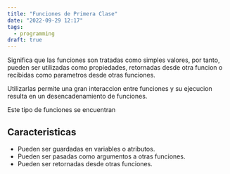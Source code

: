 ```yaml
---
title: "Funciones de Primera Clase"
date: "2022-09-29 12:17"
tags: 
  - programming
draft: true
---
```

Significa que las funciones son tratadas como simples valores, por tanto, pueden ser utilizadas como propiedades, retornadas desde otra funcion o recibidas como parametros desde otras funciones.

Utilizarlas permite una gran interaccion entre funciones y su ejecucion resulta en un desencadenamiento de funciones.

Este tipo de funciones se encuentran
## Caracteristicas
- Pueden ser guardadas en variables o atributos.
- Pueden ser pasadas como argumentos a otras funciones.
- Pueden ser retornadas desde otras funciones.

